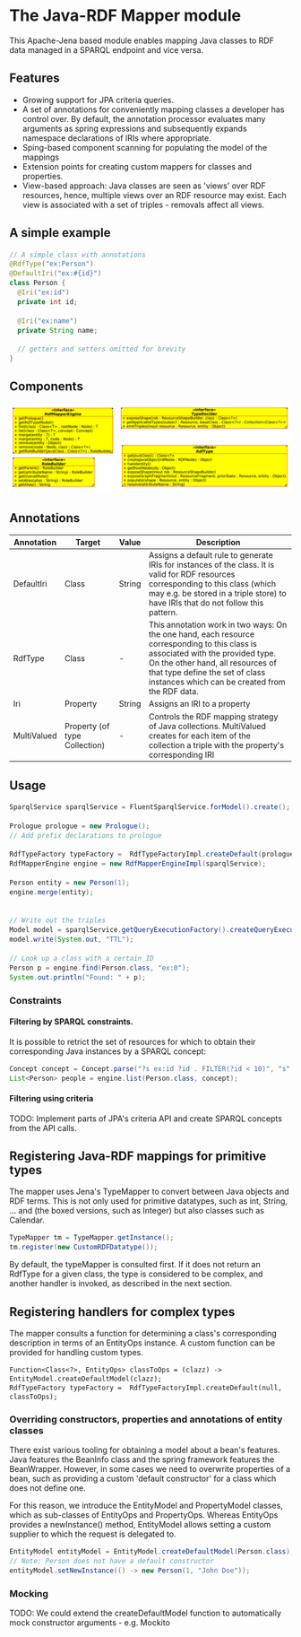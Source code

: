 # The Java-RDF Mapper module

This Apache-Jena based module enables mapping Java classes to RDF data managed in a SPARQL endpoint and vice versa.


## Features
* Growing support for JPA criteria queries.
* A set of annotations for conveniently mapping classes a developer has control over. By default, the annotation processor evaluates many arguments as spring expressions and subsequently expands namespace declarations of IRIs where appropriate.
* Sping-based component scanning for populating the model of the mappings
* Extension points for creating custom mappers for classes and properties.
* View-based approach: Java classes are seen as 'views' over RDF resources, hence, multiple views over an RDF resource may exist. Each view is associated with a set of triples - removals affect all views.

## A simple example


```java
// A simple class with annotations
@RdfType("ex:Person")
@DefaultIri("ex:#{id}")
class Person {
  @Iri("ex:id")
  private int id;

  @Iri("ex:name")
  private String name;

  // getters and setters omitted for brevity
}

```

## Components
![Screenshot](doc/images/uml.png)

## Annotations

| Annotation  | Target    | Value  | Description  |
|-------------|-----------|--------|--------------|
| DefaultIri  | Class     | String | Assigns a default rule to generate IRIs for instances of the class. It is valid for RDF resources corresponding to this class (which may e.g. be stored in a triple store) to have IRIs that do not follow this pattern. |
| RdfType     | Class     | -      | This annotation work in two ways: On the one hand, each resource corresponding to this class is associated with the provided type. On the other hand, all resources of that type define the set of class instances which can be created from the RDF data. |
| Iri         | Property  | String | Assigns an IRI to a property |
| MultiValued | Property (of type Collection)  | -      | Controls the RDF mapping strategy of Java collections. MultiValued creates for each item of the collection a triple with the property's corresponding IRI |


## Usage


```java
SparqlService sparqlService = FluentSparqlService.forModel().create();

Prologue prologue = new Prologue();
// Add prefix declarations to prologue

RdfTypeFactory typeFactory =  RdfTypeFactoryImpl.createDefault(prologue);
RdfMapperEngine engine = new RdfMapperEngineImpl(sparqlService);

Person entity = new Person(1);
engine.merge(entity);


// Write out the triples
Model model = sparqlService.getQueryExecutionFactory().createQueryExecution("CONSTRUCT WHERE { ?s ?p ?o }").execConstruct();
model.write(System.out, "TTL");

// Look up a class with a certain ID
Person p = engine.find(Person.class, "ex:0");
System.out.println("Found: " + p);

```

### Constraints

#### Filtering by SPARQL constraints.
It is possible to retrict the set of resources for which to obtain their corresponding Java instances by a SPARQL concept:

```java
Concept concept = Concept.parse("?s ex:id ?id . FILTER(?id < 10)", "s", prologue);
List<Person> people = engine.list(Person.class, concept);

```

#### Filtering using criteria
TODO: Implement parts of JPA's criteria API and create SPARQL concepts from the API calls.



## Registering Java-RDF mappings for primitive types
The mapper uses Jena's TypeMapper to convert between Java objects and RDF terms.
This is not only used for primitive datatypes, such as int, String, ... and (the boxed versions, such as Integer) but also classes
such as Calendar.

```java
TypeMapper tm = TypeMapper.getInstance();
tm.register(new CustomRDFDatatype());
```

By default, the typeMapper is consulted first. If it does not return an RdfType for a given class, the type is considered to be complex, and
another handler is invoked, as described in the next section.


## Registering handlers for complex types
The mapper consults a function for determining a class's corresponding description in terms of an EntityOps instance.
A custom function can be provided for handling custom types.


```
Function<Class<?>, EntityOps> classToOps = (clazz) -> EntityModel.createDefaultModel(clazz);
RdfTypeFactory typeFactory =  RdfTypeFactoryImpl.createDefault(null, classToOps);
```

### Overriding constructors, properties and annotations of entity classes
There exist various tooling for obtaining a model about a bean's features.
Java features the BeanInfo class and the spring framework features the BeanWrapper.
However, in some cases we need to overwrite properties of a bean, such as providing a custom 'default constructor' for a class which does
not define one.

For this reason, we introduce the EntityModel and PropertyModel classes, which as sub-classes of EntityOps and PropertyOps.
Whereas EntityOps provides a newInstance() method, EntityModel allows setting a custom supplier to which the request is delegated to.

```java
EntityModel entityModel = EntityModel.createDefaultModel(Person.class);
// Note: Person does not have a default constructor
entityModel.setNewInstance(() -> new Person(1, "John Doe"));
```

### Mocking
TODO: We could extend the createDefaultModel function to automatically mock constructor arguments - e.g. Mockito


